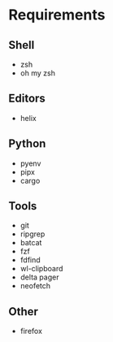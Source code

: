 # Requirements

## Shell
- zsh
- oh my zsh

## Editors
- helix

## Python
- pyenv
- pipx
- cargo

## Tools
- git
- ripgrep
- batcat
- fzf
- fdfind
- wl-clipboard
- delta pager
- neofetch

## Other
- firefox
